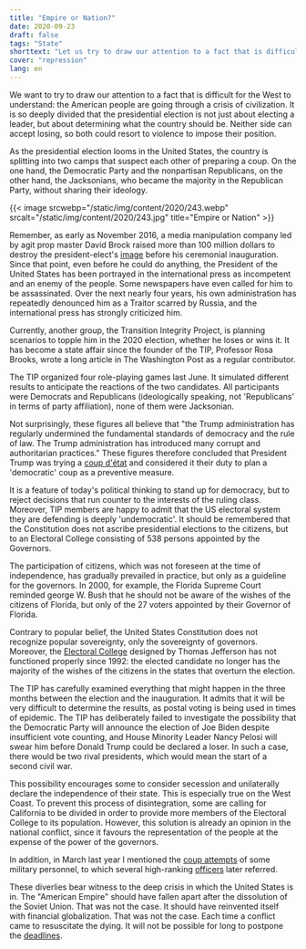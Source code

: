 ```yaml
---
title: "Empire or Nation?"
date: 2020-09-23
draft: false
tags: "State"
shorttext: "Let us try to draw our attention to a fact that is difficult for the West to understand."
cover: "repression"
lang: en
---
```


We want to try to draw our attention to a fact that is difficult for the West to understand: the American people are going through a crisis of civilization. It is so deeply divided that the presidential election is not just about electing a leader, but about determining what the country should be. Neither side can accept losing, so both could resort to violence to impose their position.

As the presidential election looms in the United States, the country is splitting into two camps that suspect each other of preparing a coup. On the one hand, the Democratic Party and the nonpartisan Republicans, on the other hand, the Jacksonians, who became the majority in the Republican Party, without sharing their ideology.

{{< image srcwebp="/static/img/content/2020/243.webp" srcalt="/static/img/content/2020/243.jpg" title="Empire or Nation" >}}

Remember, as early as November 2016, a media manipulation company led by agit prop master David Brock raised more than 100 million dollars to destroy the president-elect's [image](https://www.voltairenet.org/article195462.html "Die Clinton-Maschine, um Donald Trump zu diskreditieren") before his ceremonial inauguration. Since that point, even before he could do anything, the President of the United States has been portrayed in the international press as incompetent and an enemy of the people. Some newspapers have even called for him to be assassinated. Over the next nearly four years, his own administration has repeatedly denounced him as a Traitor scarred by Russia, and the international press has strongly criticized him.

Currently, another group, the Transition Integrity Project, is planning scenarios to topple him in the 2020 election, whether he loses or wins it. It has become a state affair since the founder of the TIP, Professor Rosa Brooks, wrote a long article in The Washington Post as a regular contributor.

The TIP organized four role-playing games last June. It simulated different results to anticipate the reactions of the two candidates. All participants were Democrats and Republicans (ideologically speaking, not 'Republicans' in terms of party affiliation), none of them were Jacksonian.

Not surprisingly, these figures all believe that "the Trump administration has regularly undermined the fundamental standards of democracy and the rule of law. The Trump administration has introduced many corrupt and authoritarian practices." These figures therefore concluded that President Trump was trying a [coup d'état](/static/downloads/Preventing-a-Disrupted-Presidential-Election-and.pdf "Preventing a Disrupted Presidential Election and Transition") and considered it their duty to plan a 'democratic' coup as a preventive measure.

It is a feature of today's political thinking to stand up for democracy, but to reject decisions that run counter to the interests of the ruling class. Moreover, TIP members are happy to admit that the US electoral system they are defending is deeply 'undemocratic'. It should be remembered that the Constitution does not ascribe presidential elections to the citizens, but to an Electoral College consisting of 538 persons appointed by the Governors.

The participation of citizens, which was not foreseen at the time of independence, has gradually prevailed in practice, but only as a guideline for the governors. In 2000, for example, the Florida Supreme Court reminded george W. Bush that he should not be aware of the wishes of the citizens of Florida, but only of the 27 voters appointed by their Governor of Florida.

Contrary to popular belief, the United States Constitution does not recognize popular sovereignty, only the sovereignty of governors. Moreover, the [Electoral College](https://global.oup.com/academic/product/presidential-elections-and-majority-rule-9780190060152?cc=de&lang=en& "Presidential Elections and Majority Rule") designed by Thomas Jefferson has not functioned properly since 1992: the elected candidate no longer has the majority of the wishes of the citizens in the states that overturn the election.

The TIP has carefully examined everything that might happen in the three months between the election and the inauguration. It admits that it will be very difficult to determine the results, as postal voting is being used in times of epidemic. The TIP has deliberately failed to investigate the possibility that the Democratic Party will announce the election of Joe Biden despite insufficient vote counting, and House Minority Leader Nancy Pelosi will swear him before Donald Trump could be declared a loser. In such a case, there would be two rival presidents, which would mean the start of a second civil war.

This possibility encourages some to consider secession and unilaterally declare the independence of their state. This is especially true on the West Coast. To prevent this process of disintegration, some are calling for California to be divided in order to provide more members of the Electoral College to its population. However, this solution is already an opinion in the national conflict, since it favours the representation of the people at the expense of the power of the governors.

In addition, in March last year I mentioned the [coup attempts](https://www.voltairenet.org/article209580.html "Putschisten im Schatten des Coronavirus") of some military personnel, to which several high-ranking [officers](https://www.voltairenet.org/article210206.html "Das Pentagon gegen Präsident Trump") later referred.

These diverlies bear witness to the deep crisis in which the United States is in. The "American Empire" should have fallen apart after the dissolution of the Soviet Union. That was not the case. It should have reinvented itself with financial globalization. That was not the case. Each time a conflict came to resuscitate the dying. It will not be possible for long to postpone the [deadlines](https://www.voltairenet.org/article193851.html "Werden sich die Vereinigten Staaten reformieren oder zerreißen?").

